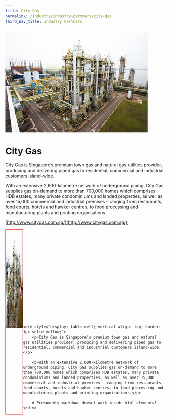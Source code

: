 ```yaml
---
title: City Gas
permalink: /industry/industry-partners/city-gas
third_nav_title: Industry Partners
---
```


<img src="/images/city_gas_large.jpg" alt="City Gas" style="width: 450px; height: 312px;" />

# City Gas

City Gas is Singapore’s premium town gas and natural gas utilities provider, producing and delivering piped gas to residential, commercial and industrial customers island-wide.

With an extensive 2,600-kilometre network of underground piping, City Gas supplies gas on-demand to more than 700,000 homes which comprises HDB estates, many private condominiums and landed properties, as well as over 15,000 commercial and industrial premises – ranging from restaurants, food courts, hotels and hawker centres, to food processing and manufacturing plants and printing organisations.

[http://www.citygas.com.sg/](http://www.citygas.com.sg/) 

<div style="display: table;">
    <div style="display: table-cell; border: 1px solid red;">
        <img src="images/city_gas_large.jpg" alt="City Gas" style="width: 450px; height: 312px;" />
    </div>

    <div style="display: table-cell; vertical-align: top; border: 1px solid yellow;">
        <p>City Gas is Singapore’s premium town gas and natural gas utilities provider, producing and delivering piped gas to residential, commercial and industrial customers island-wide.</p>

        <p>With an extensive 2,600-kilometre network of underground piping, City Gas supplies gas on-demand to more than 700,000 homes which comprises HDB estates, many private condominiums and landed properties, as well as over 15,000 commercial and industrial premises – ranging from restaurants, food courts, hotels and hawker centres, to food processing and manufacturing plants and printing organisations.</p>

        # Presumably markdown doesnt work inside html elements?
    </div>
</div>